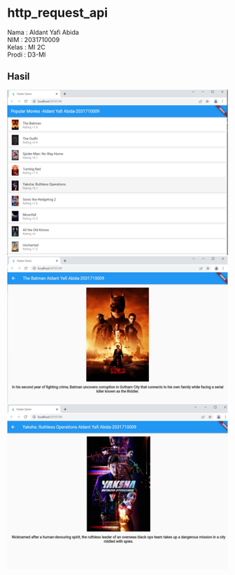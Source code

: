 # http_request_api


Nama : Aldant Yafi Abida <br>
NIM : 2031710009 <br>
Kelas : MI 2C <br>
Prodi : D3-MI<br>

## Hasil
![list Popular](img/listp.png)
![detail 1](img/batman.png)
![detail 2](img/yaksha.png)
